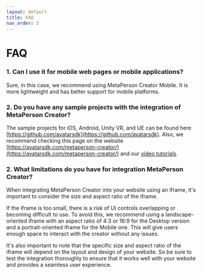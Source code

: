 ```yaml
---
layout: default
title: FAQ
nav_order: 3
---
```


# [](#header-1)FAQ

### [](#header-3)1. Can I use it for mobile web pages or mobile applications?

Sure, in this case, we recommend using MetaPerson Creator Mobile. It is more lightweight and has better support for mobile platforms. 

### [](#header-3)2. Do you have any sample projects with the integration of MetaPerson Creator?

The sample projects for iOS, Android, Unity VR, and UE can be found here [https://github.com/avatarsdk](https://github.com/avatarsdk). Also, we recommend checking this page on the website [https://avatarsdk.com/metaperson-creator/](https://avatarsdk.com/metaperson-creator/) and our [video tutorials](https://www.youtube.com/watch?v=Z2Ila9tb3aA&list=PLDdNlBHHu4Dl6zI8ZFNGfFigy9VJeT8on).

### [](#header-3)2. What limitations do you have for integration MetaPerson Creator?

When integrating MetaPerson Creator into your website using an iframe, it's important to consider the size and aspect ratio of the iframe.

If the iframe is too small, there is a risk of UI controls overlapping or becoming difficult to use. To avoid this, we recommend using a landscape-oriented iframe with an aspect ratio of 4:3 or 16:9 for the Desktop version and a portrait-oriented iframe for the Mobile one. This will give users enough space to interact with the creator without any issues.

It's also important to note that the specific size and aspect ratio of the iframe will depend on the layout and design of your website. So be sure to test the integration thoroughly to ensure that it works well with your website and provides a seamless user experience.
